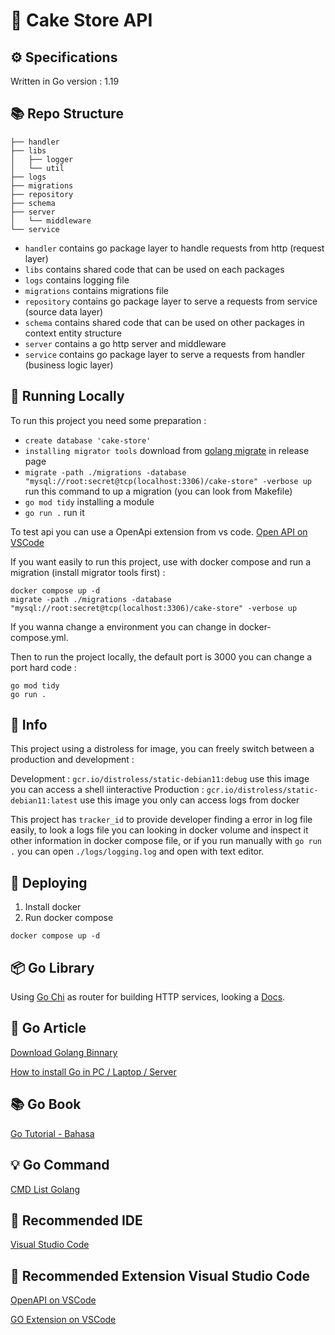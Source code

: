 # 🍰 Cake Store API

## ⚙️ Specifications

Written in Go version : 1.19
## 📚 Repo Structure
```
├── handler
├── libs
│   ├── logger
│   └── util
├── logs
├── migrations
├── repository
├── schema
├── server
│   └── middleware
└── service
```

- `handler` contains go package layer to handle requests from http (request layer)
- `libs` contains shared code that can be used on each packages
- `logs` contains logging file
- `migrations` contains migrations file
- `repository` contains go package layer to serve a requests from service (source data layer)
- `schema` contains shared code that can be used on other packages in context entity structure
- `server` contains a go http server and middleware
- `service` contains go package layer to serve a requests from handler (business logic layer)

## 🔧 Running Locally
To run this project you need some preparation :
- `create database 'cake-store'` 
- `installing migrator tools` download from [golang migrate](https://github.com/golang-migrate/migrate/releases) in release page
- `migrate -path ./migrations -database "mysql://root:secret@tcp(localhost:3306)/cake-store" -verbose up` run this command to up a migration (you can look from Makefile)
- `go mod tidy` installing a module
- `go run .` run it

To test api you can use a OpenApi extension from vs code. [Open API on VSCode](https://marketplace.visualstudio.com/items?itemName=42Crunch.vscode-openapi)

If you want easily to run this project, use with docker compose and run a migration (install migrator tools first) :
```
docker compose up -d
migrate -path ./migrations -database "mysql://root:secret@tcp(localhost:3306)/cake-store" -verbose up
```
If you wanna change a environment you can change in docker-compose.yml.

Then to run the project locally, the default port is 3000 you can change a port hard code :

```
go mod tidy
go run .
```
## 📰 Info
This project using a distroless for image, you can freely switch between a production and development :

Development : `gcr.io/distroless/static-debian11:debug` use this image you can access a shell iinteractive 
Production  : `gcr.io/distroless/static-debian11:latest` use this image you only can access logs from docker

This project has `tracker_id` to provide developer finding a error in log file easily, to look a logs file 
you can looking in docker volume and inspect it other information in docker compose file, 
or if you run manually with `go run .` you can open `./logs/logging.log` and open with text editor.

## 🔧 Deploying
1. Install docker
2. Run docker compose 
```
docker compose up -d
```

## 📦 Go Library

Using [Go Chi](https://github.com/go-chi/chi) as router for building HTTP services, looking a [Docs](https://github.com/go-chi/chi).


## 📰 Go Article

[Download Golang Binnary](https://go.dev/dl/)

[How to install Go in PC / Laptop / Server](https://go.dev/doc/install)

## 📚 Go Book

[Go Tutorial - Bahasa](https://dasarpemrogramangolang.novalagung.com/)

## 💡 Go Command

[CMD List Golang](https://go.dev/cmd/go/)

## 🧷 Recommended IDE

[Visual Studio Code](https://code.visualstudio.com/)

## 🔧 Recommended Extension Visual Studio Code
[OpenAPI on VSCode](https://marketplace.visualstudio.com/items?itemName=42Crunch.vscode-openapi)

[GO Extension on VSCode](https://marketplace.visualstudio.com/items?itemName=golang.go)
